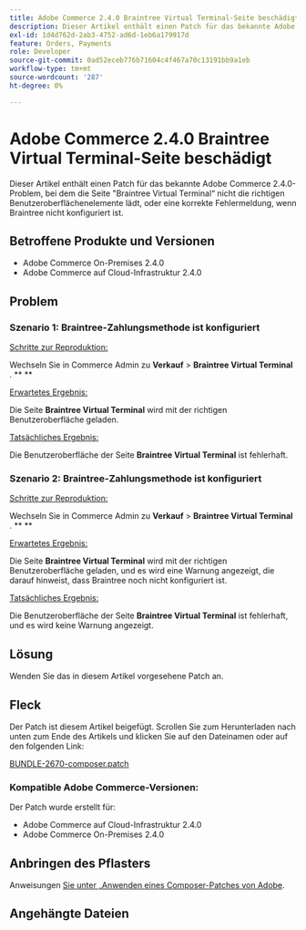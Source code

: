 ```yaml
---
title: Adobe Commerce 2.4.0 Braintree Virtual Terminal-Seite beschädigt
description: Dieser Artikel enthält einen Patch für das bekannte Adobe Commerce 2.4.0-Problem, bei dem die Seite "Braintree Virtual Terminal“ nicht die richtigen Benutzeroberflächenelemente lädt, oder eine korrekte Fehlermeldung, wenn Braintree nicht konfiguriert ist.
exl-id: 1d4d762d-2ab3-4752-ad6d-1eb6a179917d
feature: Orders, Payments
role: Developer
source-git-commit: 0ad52eceb776b71604c4f467a70c13191bb9a1eb
workflow-type: tm+mt
source-wordcount: '287'
ht-degree: 0%

---
```


# Adobe Commerce 2.4.0 Braintree Virtual Terminal-Seite beschädigt

Dieser Artikel enthält einen Patch für das bekannte Adobe Commerce 2.4.0-Problem, bei dem die Seite &quot;Braintree Virtual Terminal“ nicht die richtigen Benutzeroberflächenelemente lädt, oder eine korrekte Fehlermeldung, wenn Braintree nicht konfiguriert ist.

## Betroffene Produkte und Versionen

* Adobe Commerce On-Premises 2.4.0
* Adobe Commerce auf Cloud-Infrastruktur 2.4.0

## Problem

### Szenario 1: Braintree-Zahlungsmethode ist konfiguriert

<u>Schritte zur Reproduktion:</u>

Wechseln Sie in Commerce Admin zu **Verkauf** > **Braintree Virtual Terminal** . **&#x200B; **

<u>Erwartetes Ergebnis:</u>

Die Seite **Braintree Virtual Terminal** wird mit der richtigen Benutzeroberfläche geladen.

<u>Tatsächliches Ergebnis:</u>

Die Benutzeroberfläche der Seite **Braintree Virtual Terminal** ist fehlerhaft.

### Szenario 2: Braintree-Zahlungsmethode ist konfiguriert

<u>Schritte zur Reproduktion:</u>

Wechseln Sie in Commerce Admin zu **Verkauf** > **Braintree Virtual Terminal** . **&#x200B; **

<u>Erwartetes Ergebnis:</u>

Die Seite **Braintree Virtual Terminal** wird mit der richtigen Benutzeroberfläche geladen, und es wird eine Warnung angezeigt, die darauf hinweist, dass Braintree noch nicht konfiguriert ist.

<u>Tatsächliches Ergebnis:</u>

Die Benutzeroberfläche der Seite **Braintree Virtual Terminal** ist fehlerhaft, und es wird keine Warnung angezeigt.

## Lösung

Wenden Sie das in diesem Artikel vorgesehene Patch an.

## Fleck

Der Patch ist diesem Artikel beigefügt. Scrollen Sie zum Herunterladen nach unten zum Ende des Artikels und klicken Sie auf den Dateinamen oder auf den folgenden Link:

[BUNDLE-2670-composer.patch](assets/BUNDLE-2670-composer.patch.zip)

### Kompatible Adobe Commerce-Versionen:

Der Patch wurde erstellt für:

* Adobe Commerce auf Cloud-Infrastruktur 2.4.0
* Adobe Commerce On-Premises 2.4.0

## Anbringen des Pflasters

Anweisungen [ Sie unter „Anwenden eines Composer-Patches von Adobe](/help/how-to/general/how-to-apply-a-composer-patch-provided-by-magento.md).

## Angehängte Dateien
